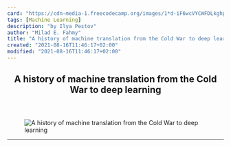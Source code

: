 ```yaml
---
card: "https://cdn-media-1.freecodecamp.org/images/1*d-iF6wcVYCWFDLkghpJvkw.png"
tags: [Machine Learning]
description: "by Ilya Pestov"
author: "Milad E. Fahmy"
title: "A history of machine translation from the Cold War to deep learning"
created: "2021-08-16T11:46:17+02:00"
modified: "2021-08-16T11:46:17+02:00"
---
```

<div class="site-wrapper">
<main id="site-main" class="site-main outer">
<div class="inner">
<article class="post-full post tag-machine-learning tag-tech tag-technology tag-programming tag-artificial-intelligence ">
<header class="post-full-header">
<h1 class="post-full-title">A history of machine translation from the Cold War to deep learning</h1>
</header>
<figure class="post-full-image">
<picture>
<source media="(max-width: 700px)" sizes="1px" srcset="data:image/gif;base64,R0lGODlhAQABAIAAAAAAAP///yH5BAEAAAAALAAAAAABAAEAAAIBRAA7 1w">
<source media="(min-width: 701px)" sizes="(max-width: 800px) 400px,
(max-width: 1170px) 700px,
1400px" srcset="https://cdn-media-1.freecodecamp.org/images/1*d-iF6wcVYCWFDLkghpJvkw.png 300w,
https://cdn-media-1.freecodecamp.org/images/1*d-iF6wcVYCWFDLkghpJvkw.png 600w,
https://cdn-media-1.freecodecamp.org/images/1*d-iF6wcVYCWFDLkghpJvkw.png 1000w,
https://cdn-media-1.freecodecamp.org/images/1*d-iF6wcVYCWFDLkghpJvkw.png 2000w">
<img onerror="this.style.display='none'" src="https://cdn-media-1.freecodecamp.org/images/1*d-iF6wcVYCWFDLkghpJvkw.png" alt="A history of machine translation from the Cold War to deep learning">
</picture>
</figure>
<section class="post-full-content">
<div class="post-content medium-migrated-article">
</div>
<hr>
</section>
</article>
</div>
</main>
</div>
<!-- Google Tag Manager (noscript) -->
<!-- End Google Tag Manager (noscript) -->
